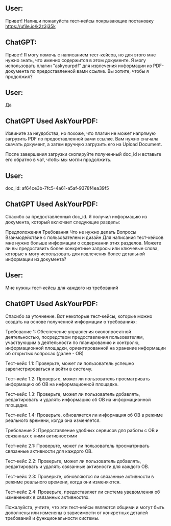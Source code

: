 ## User:
Привет! Напиши пожалуйста тест-кейсы покрывающие постановку https://ufile.io/k2z3j35k
## ChatGPT:
Привет! Я могу помочь с написанием тест-кейсов, но для этого мне нужно знать, что именно содержится в этом документе. Я могу использовать плагин "askyourpdf" для извлечения информации из PDF-документа по предоставленной вами ссылке. Вы хотите, чтобы я продолжил?

## User:
Да
## ChatGPT Used AskYourPDF:
Извините за неудобства, но похоже, что плагин не может напрямую загрузить PDF по предоставленной вами ссылке. Вам нужно сначала скачать документ, а затем вручную загрузить его на Upload Document.

После завершения загрузки скопируйте полученный doc_id и вставьте его обратно в чат, чтобы мы могли продолжить.

## User:
doc_id: af64ce3b-7fc5-4a61-a5af-9378f4ea39f5
## ChatGPT Used AskYourPDF:
Спасибо за предоставленный doc_id. Я получил информацию из документа, который включает следующие разделы:

Предположения
Требования
Что не нужно делать
Вопросы
Взаимодействие с пользователем и дизайн
Для написания тест-кейсов мне нужно больше информации о содержании этих разделов. Можете ли вы предоставить более конкретные запросы или ключевые слова, которые я могу использовать для извлечения более детальной информации из документа?


## User:
Мне нужны тест-кейсы для каждого из требований
## ChatGPT Used AskYourPDF:
Спасибо за уточнение. Вот некоторые тест-кейсы, которые можно создать на основе полученной информации о требованиях:

Требование 1: Обеспечение управления околопроектной деятельностью, посредством предоставления пользователям, участвующим в деятельности по планированию и контролю, информационной площадки, ориентированной на хранение информации об открытых вопросах (далее - ОВ)

Тест-кейс 1.1: Проверьте, может ли пользователь успешно зарегистрироваться и войти в систему.

Тест-кейс 1.2: Проверьте, может ли пользователь просматривать информацию об ОВ на информационной площадке.

Тест-кейс 1.3: Проверьте, может ли пользователь добавлять, редактировать и удалять информацию об ОВ на информационной площадке.

Тест-кейс 1.4: Проверьте, обновляется ли информация об ОВ в режиме реального времени, когда она изменяется.

Требование 2: Предоставление удобных сервисов для работы с ОВ и связанных с ними активностями

Тест-кейс 2.1: Проверьте, может ли пользователь просматривать связанные активности для каждого ОВ.

Тест-кейс 2.2: Проверьте, может ли пользователь добавлять, редактировать и удалять связанные активности для каждого ОВ.

Тест-кейс 2.3: Проверьте, обновляются ли связанные активности в режиме реального времени, когда они изменяются.

Тест-кейс 2.4: Проверьте, предоставляет ли система уведомления об изменениях в связанных активностях.

Пожалуйста, учтите, что эти тест-кейсы являются общими и могут быть дополнены или изменены в зависимости от конкретных деталей требований и функциональности системы.